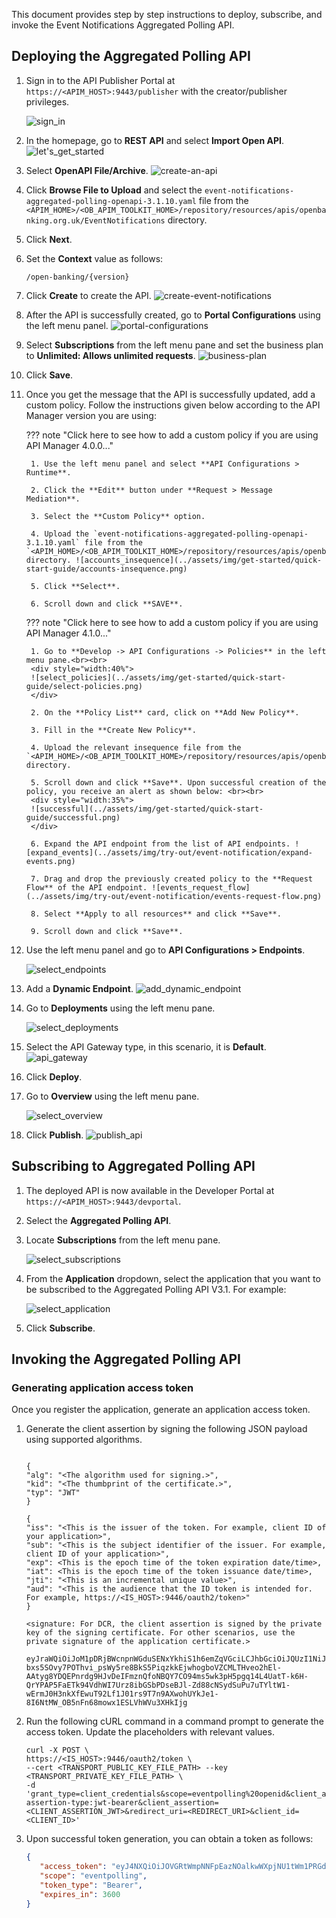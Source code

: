This document provides step by step instructions to deploy, subscribe, and invoke the Event Notifications Aggregated Polling API.

## Deploying the Aggregated Polling API

1. Sign in to the API Publisher Portal at `https://<APIM_HOST>:9443/publisher` with the creator/publisher privileges.

    ![sign_in](../assets/img/get-started/quick-start-guide/sign-in.png)

2. In the homepage, go to **REST API** and select **Import Open API**. ![let's_get_started](../assets/img/get-started/quick-start-guide/lets-get-started.png)

3. Select **OpenAPI File/Archive**. ![create-an-api](../assets/img/get-started/quick-start-guide/create-an-api.png)

4. Click **Browse File to Upload** and select the `event-notifications-aggregated-polling-openapi-3.1.10.yaml` file from the `<APIM_HOME>/<OB_APIM_TOOLKIT_HOME>/repository/resources/apis/openbanking.org.uk/EventNotifications` directory.

5. Click **Next**.

6. Set the **Context** value as follows:

    ```
    /open-banking/{version}
    ```

7. Click **Create** to create the API. ![create-event-notifications](../assets/img/try-out/event-notification/create-event-notification.png)

8. After the API is successfully created, go to **Portal Configurations** using the left menu panel. ![portal-configurations](../assets/img/get-started/quick-start-guide/portal-configurations.png)

9. Select **Subscriptions** from the left menu pane and set the business plan to **Unlimited: Allows unlimited requests**. ![business-plan](../assets/img/get-started/quick-start-guide/business-plan.png)

10. Click **Save**.

11. Once you get the message that the API is successfully updated, add a custom policy. Follow the instructions given below according to the API Manager version you are using:

    ??? note "Click here to see how to add a custom policy if you are using API Manager 4.0.0..."

         1. Use the left menu panel and select **API Configurations > Runtime**.

         2. Click the **Edit** button under **Request > Message Mediation**.

         3. Select the **Custom Policy** option.
        
         4. Upload the `event-notifications-aggregated-polling-openapi-3.1.10.yaml` file from the `<APIM_HOME>/<OB_APIM_TOOLKIT_HOME>/repository/resources/apis/openbanking.org.uk/EventNotifications/3.1.10` directory. ![accounts_insequence](../assets/img/get-started/quick-start-guide/accounts-insequence.png)
         
         5. Click **Select**. 
        
         6. Scroll down and click **SAVE**.

    ??? note "Click here to see how to add a custom policy if you are using API Manager 4.1.0..."

         1. Go to **Develop -> API Configurations -> Policies** in the left menu pane.<br><br>
         <div style="width:40%">
         ![select_policies](../assets/img/get-started/quick-start-guide/select-policies.png)
         </div>

         2. On the **Policy List** card, click on **Add New Policy**.

         3. Fill in the **Create New Policy**.

         4. Upload the relevant insequence file from the `<APIM_HOME>/<OB_APIM_TOOLKIT_HOME>/repository/resources/apis/openbanking.org.uk/EventNotifications` directory.

         5. Scroll down and click **Save**. Upon successful creation of the policy, you receive an alert as shown below: <br><br>
         <div style="width:35%">
         ![successful](../assets/img/get-started/quick-start-guide/successful.png)
         </div>

         6. Expand the API endpoint from the list of API endpoints. ![expand_events](../assets/img/try-out/event-notification/expand-events.png)

         7. Drag and drop the previously created policy to the **Request Flow** of the API endpoint. ![events_request_flow](../assets/img/try-out/event-notification/events-request-flow.png)

         8. Select **Apply to all resources** and click **Save**.

         9. Scroll down and click **Save**.

12. Use the left menu panel and go to **API Configurations > Endpoints**.

    ![select_endpoints](../assets/img/get-started/quick-start-guide/select-endpoints.png)

13. Add a **Dynamic Endpoint**. ![add_dynamic_endpoint](../assets/img/get-started/quick-start-guide/add_dynamic_endpoint.png)

14. Go to **Deployments** using the left menu pane.

    ![select_deployments](../assets/img/get-started/quick-start-guide/select-deployments.png)

15. Select the API Gateway type, in this scenario, it is **Default**. ![api_gateway](../assets/img/get-started/quick-start-guide/dcr-api-gateway.png)

16. Click **Deploy**.

17. Go to **Overview** using the left menu pane.

    ![select_overview](../assets/img/get-started/quick-start-guide/select-overview.png)

18. Click **Publish**. ![publish_api](../assets/img/get-started/quick-start-guide/publish-api.png)

## Subscribing to Aggregated Polling API

1. The deployed API is now available in the Developer Portal at `https://<APIM_HOST>:9443/devportal`.

2. Select the **Aggregated Polling API**.

3. Locate **Subscriptions** from the left menu pane. 

    ![select_subscriptions](../assets/img/get-started/quick-start-guide/select-subscriptions.png)

4. From the **Application** dropdown, select the application that you want to be subscribed to the Aggregated Polling API V3.1. For example:

    ![select_application](../assets/img/get-started/quick-start-guide/select-application.png)

6. Click **Subscribe**.

## Invoking the Aggregated Polling API

### Generating application access token

Once you register the application, generate an application access token.

1. Generate the client assertion by signing the following JSON payload using supported algorithms.

    ``` tab='Format'
    
    {
    "alg": "<The algorithm used for signing.>",
    "kid": "<The thumbprint of the certificate.>",
    "typ": "JWT"
    }
    
    {
    "iss": "<This is the issuer of the token. For example, client ID of your application>",
    "sub": "<This is the subject identifier of the issuer. For example, client ID of your application>",
    "exp": <This is the epoch time of the token expiration date/time>,
    "iat": <This is the epoch time of the token issuance date/time>,
    "jti": "<This is an incremental unique value>",
    "aud": "<This is the audience that the ID token is intended for. For example, https://<IS_HOST>:9446/oauth2/token>"
    }

    <signature: For DCR, the client assertion is signed by the private key of the signing certificate. For other scenarios, use the private signature of the application certificate.>
    ```

    ``` tab='Sample'
    eyJraWQiOiJoM1pDRjBWcnpnWGduSENxYkhiS1h6emZqVGciLCJhbGciOiJQUzI1NiJ9.eyJzdWIiOiI5RGtVU21WTEZPeEpESHhldjM1emZGY0pjeTRhIiwiYXVkIjoiaHR0cHM6Ly9sb2NhbGhvc3Q6OTQ0Ni9vYXV0aDIvdG9rZW4iLCJpc3MiOiI5RGtVU21WTEZPeEpESHhldjM1emZGY0pjeTRhIiwiZXhwIjoxNjgyMTM3NjM5LCJpYXQiOjE2ODE4Nzg0MzksImp0aSI6IjE2Mjg3NDQ4NTUxOTQzMDcifQ.bq1qaXaLRXhtVQcypgRHV2yXZyIl7GsggaGS91CeYTgPagYoYEoLrphJIV54Ua4Lm2TZptAXATXaGjivVN9-bxs5SOvy7POThvi_psWy5re8BkS5PiqzkkEjwhogboVZCMLTHveo2hEl-AAtyg8YDQEPnrdg9HJvDeIFmznQfoNBQY7CO94ms5wk3pH5pgq14L4UatT-k6H-QrYPAP5FaETk94VdhWI7Urz8ibGSbPDseBJl-Zd88cNSydSuPu7uTYltW1-wErmJ0H3nkXfEwuT92Lf1J01rs9T7n9AXwohUYkJe1-8I6NtMW_OB5nFn68mowx1ESLVhWVu3XHkIjg
    ```

2. Run the following cURL command in a command prompt to generate the access token. Update the placeholders with relevant values.

    ``` curl
    curl -X POST \
    https://<IS_HOST>:9446/oauth2/token \
    --cert <TRANSPORT_PUBLIC_KEY_FILE_PATH> --key <TRANSPORT_PRIVATE_KEY_FILE_PATH> \
    -d 'grant_type=client_credentials&scope=eventpolling%20openid&client_assertion_type=urn:ietf:params:oauth:client-assertion-type:jwt-bearer&client_assertion=<CLIENT_ASSERTION_JWT>&redirect_uri=<REDIRECT_URI>&client_id=<CLIENT_ID>'
    ```
    
3. Upon successful token generation, you can obtain a token as follows:
    
    ``` json
    {
       "access_token": "eyJ4NXQiOiJOVGRtWmpNNFpEazNOalkwWXpjNU1tWm1PRGd3TVRFM01XWXdOREU1TVdSbFpEZzROemM0WkEiLCJraWQiOiJNell4TW1Ga09HWXdNV0kwWldObU5EY3hOR1l3WW1NNFpUQTNNV0kyTkRBelpHUXpOR00wWkdSbE5qSmtPREZrWkRSaU9URmtNV0ZoTXpVMlpHVmxOZ19SUzI1NiIsImFsZyI6IlJTMjU2In0.eyJzdWIiOiJhZG1pbkB3c28yLmNvbUBjYXJib24uc3VwZXIiLCJhdXQiOiJBUFBMSUNBVElPTiIsImF1ZCI6IjlEa1VTbVZMRk94SkRIeGV2MzV6ZkZjSmN5NGEiLCJuYmYiOjE2ODE5OTU5NTIsImF6cCI6IjlEa1VTbVZMRk94SkRIeGV2MzV6ZkZjSmN5NGEiLCJzY29wZSI6ImV2ZW50cG9sbGluZyIsImlzcyI6Imh0dHBzOlwvXC9sb2NhbGhvc3Q6OTQ0Nlwvb2F1dGgyXC90b2tlbiIsImNuZiI6eyJ4NXQjUzI1NiI6ImswcC0tTUw3bmZrRTJwVUxLcnlzekpSQngyVGhCTWF4SGdKT2VQb3NpdHMifSwiZXhwIjoxNjgxOTk5NTUyLCJpYXQiOjE2ODE5OTU5NTIsImp0aSI6IjBhOWRiZGFjLTQxYjgtNGMyYy05NTA3LWUwNmU2M2E3MmE5NCJ9.ggKeVVRT-PF1xpPaj8wAM1l9K5LXUaHhvnnJFIK--eczoMTjua4408D2MDoiwI1sxZ1R3HqetENSvHGCgv4181VtvXY2EL9pXLpV2UXKTs9gQcdQynY8_vKEYfSNzlnUsW2vroGkasU_6eQF9lxwskPWFMqf_pJs75Qpz1YchpS-9gUM0OmwdefpQ1bK-2PNODGYqooka2HSW_aMDx0Mey7PjfXLJTM3Q_2m6T-kyIu0gWIS_0K65r3DIPSUkxijrgHENU7Qbemw11pQH_I-Dlgf1ruT_i57QUiv-Lnh9e0Azvyd-bxs8uasEnn-dIdrDuQqpiI-ss885zvTsZKedQ",
       "scope": "eventpolling",
       "token_type": "Bearer",
       "expires_in": 3600
    }
    ```
